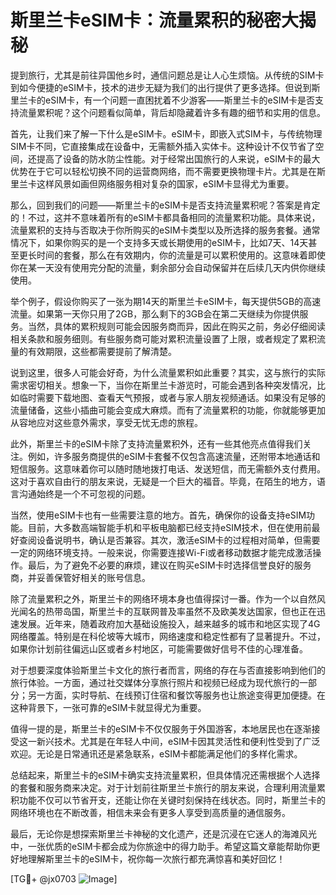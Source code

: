 # 斯里兰卡eSIM卡：流量累积的秘密大揭秘

提到旅行，尤其是前往异国他乡时，通信问题总是让人心生烦恼。从传统的SIM卡到如今便捷的eSIM卡，技术的进步无疑为我们的出行提供了更多选择。但说到斯里兰卡的eSIM卡，有一个问题一直困扰着不少游客——斯里兰卡的eSIM卡是否支持流量累积呢？这个问题看似简单，背后却隐藏着许多有趣的细节和实用的信息。

首先，让我们来了解一下什么是eSIM卡。eSIM卡，即嵌入式SIM卡，与传统物理SIM卡不同，它直接集成在设备中，无需额外插入实体卡。这种设计不仅节省了空间，还提高了设备的防水防尘性能。对于经常出国旅行的人来说，eSIM卡的最大优势在于它可以轻松切换不同的运营商网络，而不需要更换物理卡片。尤其是在斯里兰卡这样风景如画但网络服务相对复杂的国家，eSIM卡显得尤为重要。

那么，回到我们的问题——斯里兰卡的eSIM卡是否支持流量累积呢？答案是肯定的！不过，这并不意味着所有的eSIM卡都具备相同的流量累积功能。具体来说，流量累积的支持与否取决于你所购买的eSIM卡类型以及所选择的服务套餐。通常情况下，如果你购买的是一个支持多天或长期使用的eSIM卡，比如7天、14天甚至更长时间的套餐，那么在有效期内，你的流量是可以累积使用的。这意味着即使你在某一天没有使用完分配的流量，剩余部分会自动保留并在后续几天内供你继续使用。

举个例子，假设你购买了一张为期14天的斯里兰卡eSIM卡，每天提供5GB的高速流量。如果第一天你只用了2GB，那么剩下的3GB会在第二天继续为你提供服务。当然，具体的累积规则可能会因服务商而异，因此在购买之前，务必仔细阅读相关条款和服务细则。有些服务商可能对累积流量设置了上限，或者规定了累积流量的有效期限，这些都需要提前了解清楚。

说到这里，很多人可能会好奇，为什么流量累积如此重要？其实，这与旅行的实际需求密切相关。想象一下，当你在斯里兰卡游览时，可能会遇到各种突发情况，比如临时需要下载地图、查看天气预报，或者与家人朋友视频通话。如果没有足够的流量储备，这些小插曲可能会变成大麻烦。而有了流量累积的功能，你就能够更加从容地应对这些意外需求，享受无忧无虑的旅程。

此外，斯里兰卡的eSIM卡除了支持流量累积外，还有一些其他亮点值得我们关注。例如，许多服务商提供的eSIM卡套餐不仅包含高速流量，还附带本地通话和短信服务。这意味着你可以随时随地拨打电话、发送短信，而无需额外支付费用。这对于喜欢自由行的朋友来说，无疑是一个巨大的福音。毕竟，在陌生的地方，语言沟通始终是一个不可忽视的问题。

当然，使用eSIM卡也有一些需要注意的地方。首先，确保你的设备支持eSIM功能。目前，大多数高端智能手机和平板电脑都已经支持eSIM技术，但在使用前最好查阅设备说明书，确认是否兼容。其次，激活eSIM卡的过程相对简单，但需要一定的网络环境支持。一般来说，你需要连接Wi-Fi或者移动数据才能完成激活操作。最后，为了避免不必要的麻烦，建议在购买eSIM卡时选择信誉良好的服务商，并妥善保管好相关的账号信息。

除了流量累积之外，斯里兰卡的网络环境本身也值得探讨一番。作为一个以自然风光闻名的热带岛国，斯里兰卡的互联网普及率虽然不及欧美发达国家，但也正在迅速发展。近年来，随着政府加大基础设施投入，越来越多的城市和地区实现了4G网络覆盖。特别是在科伦坡等大城市，网络速度和稳定性都有了显著提升。不过，如果你计划前往偏远山区或者乡村地区，可能需要做好信号不佳的心理准备。

对于想要深度体验斯里兰卡文化的旅行者而言，网络的存在与否直接影响到他们的旅行体验。一方面，通过社交媒体分享旅行照片和视频已经成为现代旅行的一部分；另一方面，实时导航、在线预订住宿和餐饮等服务也让旅途变得更加便捷。在这种背景下，一张可靠的eSIM卡就显得尤为重要。

值得一提的是，斯里兰卡的eSIM卡不仅仅服务于外国游客，本地居民也在逐渐接受这一新兴技术。尤其是在年轻人中间，eSIM卡因其灵活性和便利性受到了广泛欢迎。无论是日常通讯还是紧急联系，eSIM卡都能满足他们的多样化需求。

总结起来，斯里兰卡的eSIM卡确实支持流量累积，但具体情况还需根据个人选择的套餐和服务商来决定。对于计划前往斯里兰卡旅行的朋友来说，合理利用流量累积功能不仅可以节省开支，还能让你在关键时刻保持在线状态。同时，斯里兰卡的网络环境也在不断改善，相信未来会有更多人享受到高质量的通信服务。

最后，无论你是想探索斯里兰卡神秘的文化遗产，还是沉浸在它迷人的海滩风光中，一张优质的eSIM卡都会成为你旅途中的得力助手。希望这篇文章能帮助你更好地理解斯里兰卡的eSIM卡，祝你每一次旅行都充满惊喜和美好回忆！

[TG💪+ @jx0703 ![Image](https://github.com/user-attachments/assets/dbca1d08-cadb-493c-b0ec-ad6f7a83f270)]